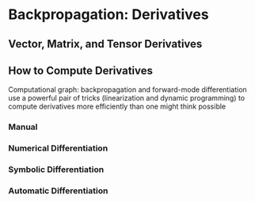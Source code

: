 # Backpropagation: Derivatives

## Vector, Matrix, and Tensor Derivatives

## How to Compute Derivatives

Computational graph: backpropagation and forward-mode differentiation use a powerful pair of tricks (linearization and dynamic programming) to compute derivatives more efficiently than one might think possible

### Manual

### Numerical Differentiation

### Symbolic Differentiation

### Automatic Differentiation


